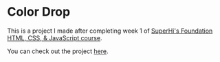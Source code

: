 # Color Drop

This is a project I made after completing week 1 of [SuperHi's Foundation HTML, CSS, & JavaScript course](https://www.superhi.com/courses/html-css-javascript-foundation).

You can check out the project [here](https://megcleblanc.github.io/color-drop/).
